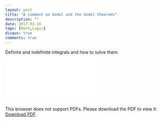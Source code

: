```yaml
---
layout: post
title: "A comment on Godel and the Godel theorems"
description: ""
date: 2017-03-10
tags: [Math,Logic]
disqus: true
comments: true
---
```

Definite and indefinite integrals and how to solve them.
<object data="pdfs/Godel.pdf" type="application/pdf" width="1400px" height="400px">
    <embed src="pdfs/Godel.pdf">
        <p>This browser does not support PDFs. Please download the PDF to view it: <a href="pdfs/Godel.pdf">Download PDF</a>.</p>
    </embed>
</object>
<!--more-->
